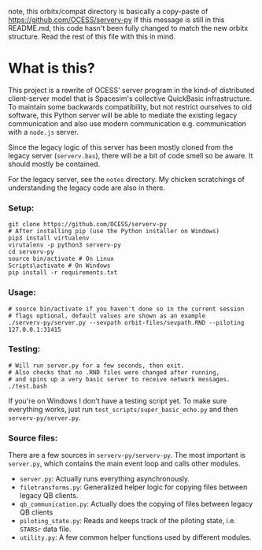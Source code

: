 note, this orbitx/compat directory is basically a copy-paste of
https://github.com/OCESS/serverv-py
If this message is still in this README.md, this code hasn't been fully
changed to match the new orbitx structure. Read the rest of this file with this
in mind.

# What is this?

This project is a rewrite of OCESS' server program in the
kind-of distributed client-server model that is Spacesim's
collective QuickBasic infrastructure. To maintain some
backwards compatibility, but not restrict ourselves to
old software, this Python server will be able to mediate
the existing legacy communication and also use modern
communication e.g. communication with a `node.js` server.

Since the legacy logic of this server has been mostly cloned
from the legacy server (`serverv.bas`), there will be a bit
of code smell so be aware. It should mostly be contained.

For the legacy server, see the `notes` directory. My chicken
scratchings of understanding the legacy code are also in there.

### Setup:

    git clone https://github.com/OCESS/serverv-py
    # After installing pip (use the Python installer on Windows)
    pip3 install virtualenv
    virutalenv -p python3 serverv-py
    cd serverv-py
    source bin/activate # On Linux
    Scripts\activate # On Windows
    pip install -r requirements.txt

### Usage:

    # source bin/activate if you haven't done so in the current session
    # flags optional, default values are shown as an example
    ./serverv-py/server.py --sevpath orbit-files/sevpath.RND --piloting 127.0.0.1:31415

### Testing:

    # Will run server.py for a few seconds, then exit.
    # Also checks that no .RND files were changed after running,
    # and spins up a very basic server to receive network messages.
    ./test.bash

If you're on Windows I don't have a testing script yet. To make sure everything works, just
run `test_scripts/super_basic_echo.py` and then `serverv-py/server.py`.

### Source files:

There are a few sources in `serverv-py/serverv-py`. The most important is
`server.py`, which contains the main event loop and calls other modules.

- `server.py`: Actually runs everything asynchronously.
- `filetransforms.py`: Generalized helper logic for copying files between legacy
  QB clients.
- `qb_communication.py`: Actually does the copying of files between
  legacy QB clients
- `piloting_state.py`: Reads and keeps track of the piloting state, i.e.
  `STARSr` data file.
- `utility.py`: A few common helper functions used by different modules.
